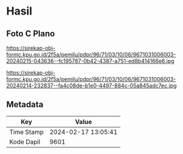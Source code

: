 # Hasil

## Foto C Plano

https://sirekap-obj-formc.kpu.go.id/2f5a/pemilu/pdpr/96/71/03/10/06/9671031006003-20240215-043636--fc195787-0b42-4387-a751-ed8b414166e6.jpg

https://sirekap-obj-formc.kpu.go.id/2f5a/pemilu/pdpr/96/71/03/10/06/9671031006003-20240214-232837--fa4c08de-b1e0-4497-884c-05a845adc7ec.jpg


## Metadata

| Key        | Value               |
| ---------- | ------------------- |
| Time Stamp | 2024-02-17 13:05:41 |
| Kode Dapil | 9601                |



